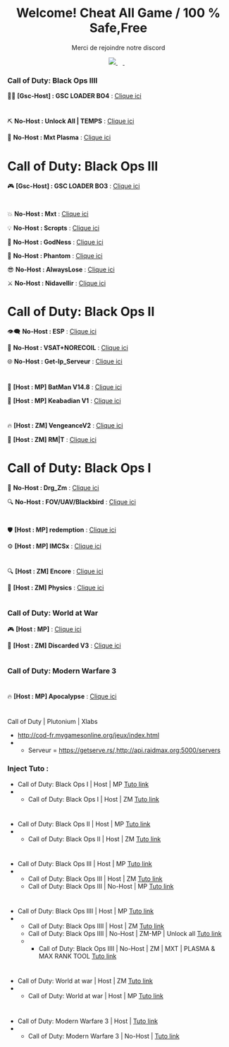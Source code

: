 <h1 align='center'>
  Welcome! Cheat All Game /  100 % Safe,Free
</h1>

<p align='center'>
  Merci de rejoindre notre discord
</p>

<p align='center'>
 <a href="https://discord.gg/cod-fr">
    <img src="https://img.shields.io/badge/Discord-5865F2?style=for-the-badge&logo=discord&logoColor=white" />
  </a>&nbsp;&nbsp;
  <a href="https://www.youtube.com/channel/UCemI3wc64mr-lCyVysZZ0Eg">
  <img alt="" src="https://img.shields.io/badge/YouTube-FF0000?style=for-the-badge&logo=youtube&logoColor=white">
</a>&nbsp;&nbsp;
</p>

### Call of Duty: Black Ops IIII
🐱‍🐉 **[Gsc-Host] : GSC LOADER BO4** :  [Clique ici](http://joueursdecodfr.mygamesonline.org/leak/Gsc%20.Loader%20BO4.rar)
#
⛏️ **No-Host : Unlock All | TEMPS** : [Clique ici](https://mega.nz/file/sGMyAaxI#idjpk63L_KND1Tx3xEK4hAVSLUk_efM386PgJ3tR0UU)

💎 **No-Host : Mxt Plasma** : [Clique ici](https://www.mediafire.com/file/2wbkjexl6csztp7/MXT_BO4_1.0.1.dll/file)

# Call of Duty: Black Ops III
🎮 **[Gsc-Host] : GSC LOADER BO3** : [Clique ici](https://www.mediafire.com/file/cgy6n21tlyy7bfm/GSC+injector.zip/file)
#
💥 **No-Host : Mxt** : [Clique ici](https://www.mediafire.com/file/zq2w719xpfjpk05/MXT+1.1.2.zip/file)

💡 **No-Host : Scropts** : [Clique ici](https://mega.nz/file/oaUmDRLb#lLC9fxgjiFBL09wjCOBr7B13OaoKrwLXXo3GzEr5UuU)

💪 **No-Host : GodNess** : [Clique ici](https://pastebin.com/iUVPmvRx)

👻 **No-Host : Phantom** : [Clique ici](https://mega.nz/file/tWVkhRia#JehoVcYGJkFXhKOSiu0pSQTLBUaB3wIHuWPIwbzhP7I)

😎 **No-Host : AlwaysLose** : [Clique ici](https://discord.gg/cod-fr)

⚔️ **No-Host : Nidavellir** : [Clique ici](https://discord.gg/cod-fr)
#
# Call of Duty: Black Ops II

👁️‍🗨️ **No-Host : ESP** : [Clique ici](http://joueursdecodfr.mygamesonline.org/leak/Black-Ops-II_.dll)

🔫 **No-Host : VSAT+NORECOIL** : [Clique ici](http://joueursdecodfr.mygamesonline.org/leak/VSAT%20BY%20EFK.dll)

🌐 **No-Host : Get-Ip_Serveur** : [Clique ici](http://joueursdecodfr.mygamesonline.org/leak/PLUTONIUM%20SERVER%20GET%20IP%20(BY%20EFK)%20V2_[unknowncheats.me]_.zip)
#
🦇 **[Host : MP] BatMan V14.8** : [Clique ici](https://www.mediafire.com/file/1prbd797z7p7d2k/BatMan+V14.8.rar)

🌟 **[Host : MP] Keabadian V1** : [Clique ici](https://www.mediafire.com/file/tuk22bp83ozkevw/Keabadian_v2.0.zip/file)
#
🔥 **[Host : ZM] VengeanceV2** : [Clique ici](https://drive.proton.me/urls/YKPKX26Z0G#rPnuRnlAe6wj)

🔫 **[Host : ZM]  RM|T** : [Clique ici](https://www.mediafire.com/file/ow37neconkyelr1/rmt_zombies_menu_v2.6_mod_menu-compiled.gsc/file)
#
# Call of Duty: Black Ops I

🐲 **No-Host : Drg_Zm** : [Clique ici](http://joueursdecodfr.mygamesonline.org/leak/bo1p.dll)

🔍 **No-Host : FOV/UAV/Blackbird** : [Clique ici](http://joueursdecodfr.mygamesonline.org/leak/bo1%20tool_[unknowncheats.me]_.zip)
#
🛡️ **[Host : MP] redemption** : [Clique ici](https://github.com/roachnacs/redemption-bo1-gsc/releases/tag/v2.1)

⚙️ **[Host : MP] IMCSx** : [Clique ici](http://joueursdecodfr.mygamesonline.org/leak/mp_iMCSxs_Mod_Menu.rar)
#
🔍 **[Host : ZM] Encore** : [Clique ici](https://www.mediafire.com/file/z2l7dtufsyg2ejv/EncoreV8+Zombies.rar/file)

🔬 **[Host : ZM] Physics** : [Clique ici](https://mega.nz/file/vdsAnQgA#LcQE-KsRFHbCYZQWwXzthG8N3cZNijYyYZRdLDQKLPo)
#
### Call of Duty: World at War

🎮 **[Host : MP]** : [Clique ici](https://www.mediafire.com/file/qpokcmor7ozmf0i/Fresh+Modders+-+T4+Mod+Menu.7z/file)

🧟 **[Host : ZM] Discarded V3** : [Clique ici](https://www.mediafire.com/file/9nd4586xx0fhehv/Discarded+V3+-+T4+Mod+Menu.7z/file)
#
### Call of Duty: Modern Warfare 3
#
🔥 **[Host : MP] Apocalypse** : [Clique ici](https://www.mediafire.com/file/fecf58y7561pzpr/Apocalypse+MW3+Menu.rar/file)
#
Call of Duty | Plutonium | Xlabs
- http://cod-fr.mygamesonline.org/jeux/index.html
- - Serveur = https://getserve.rs/,http://api.raidmax.org:5000/servers
  
### Inject Tuto :
- Call of Duty: Black Ops I | Host | MP [Tuto link](https://www.youtube.com/watch?v=4lusHG_ZSKo&t=2s)
- - Call of Duty: Black Ops I | Host | ZM [Tuto link](https://www.youtube.com/watch?v=HVbjRatiF1Y&t=1s)
#
- Call of Duty: Black Ops II | Host | MP [Tuto link](https://www.youtube.com/watch?v=m9l4jLehu-Y)
- - Call of Duty: Black Ops II | Host | ZM [Tuto link](https://youtu.be/l6f-O4Z4JKg?si=0NTuaIXebNPjFFCU)
#
- Call of Duty: Black Ops III | Host | MP [Tuto link](https://youtu.be/B3_8KMSgzdo?si=aZ8SIonFB7lR2Osn)
- - Call of Duty: Black Ops III | Host | ZM [Tuto link](https://www.youtube.com/watch?v=q-zIaf80XRg)
  -  Call of Duty: Black Ops III | No-Host | MP [Tuto link](https://www.youtube.com/watch?v=ijmKxoNPjyU)
#
- Call of Duty: Black Ops IIII | Host | MP [Tuto link](https://www.youtube.com/watch?v=rHzwIVTcK6k)
 - - Call of Duty: Black Ops IIII | Host | ZM [Tuto link](https://www.youtube.com/watch?v=C8L3HCaan1c)
   -  Call of Duty: Black Ops IIII | No-Host | ZM-MP | Unlock all [Tuto link](https://youtu.be/ih_qaCF1lF0?si=6oJb7Nx_eP4hvLh2)
   -  -  Call of Duty: Black Ops IIII | No-Host | ZM | MXT | PLASMA & MAX RANK TOOL [Tuto link](https://youtu.be/D0ybW_gimK0?si=bBe1h8ye-IJUetkq)

#
- Call of Duty: World at war  | Host | ZM [Tuto link](https://www.youtube.com/watch?v=7yL5LN2uR6c)
- - Call of Duty: World at war  | Host | MP [Tuto link]()
# 
- Call of Duty: Modern Warfare 3 | Host | [Tuto link](https://www.youtube.com/watch?v=CBGFgtzuFIA)
- - Call of Duty: Modern Warfare 3 | No-Host | [Tuto link](https://www.youtube.com/watch?v=80IjsTfnvYI)
